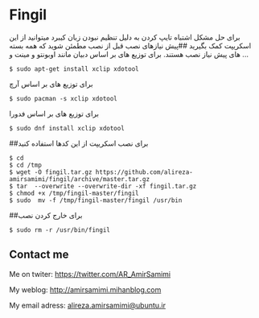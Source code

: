 # Fingil
برای حل مشکل اشتباه تایپ کردن به دلیل تنظیم نبودن زبان کیبرد میتوانید از این اسکریپت کمک بگیرید
##پیش نیازهای نصب
قبل از نصب مطمئن شوید که همه بسته های پیش نیاز نصب هستند. برای توزیع های بر اساس دبیان مانند اوبونتو و مینت و ...

	$ sudo apt-get install xclip xdotool

برای توزیع های بر اساس آرچ

	$ sudo pacman -s xclip xdotool

برای توزیع های بر اساس فدورا

	$ sudo dnf install xclip xdotool

##برای نصب اسکریپت از این کدها استفاده کنید

	$ cd
	$ cd /tmp
	$ wget -O fingil.tar.gz https://github.com/alireza-amirsamimi/fingil/archive/master.tar.gz
	$ tar  --overwrite --overwrite-dir -xf fingil.tar.gz
	$ chmod +x /tmp/fingil-master/fingil
	$ sudo  mv -f /tmp/fingil-master/fingil /usr/bin

##برای خارج کردن نصب


	$ sudo rm -r /usr/bin/fingil

## Contact me
Me on twiter:
https://twitter.com/AR_AmirSamimi

My weblog:
http://amirsamimi.mihanblog.com

My email adress:
alireza.amirsamimi@ubuntu.ir

